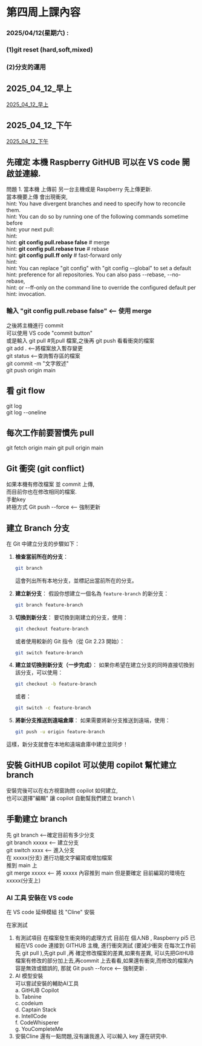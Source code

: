 第四周上課內容
===
### 2025/04/12(星期六) : 
### (1)git reset (hard,soft,mixed)
### (2)分支的運用
## 2025_04_12_早上
[2025_04_12_早上](https://youtube.com/live/ALV67v1iKLM)

## 2025_04_12_下午
[2025_04_12_下午](https://youtube.com/live/FUTcjLy062k)

## 先確定 本機 Raspberry GitHUB 可以在 VS code 開啟並連線. 
問題 1. 當本機 上傳前 另一台主機或是 Raspberry 先上傳更新. \
   當本機要上傳 會出現衝突, \
      hint: You have divergent branches and need to specify how to reconcile them. \
      hint: You can do so by running one of the following commands sometime before \
      hint: your next pull: \
      hint: \
      hint:   __git config pull.rebase false__ # merge \
      hint:   __git config pull.rebase true__   # rebase \
      hint:   __git config pull.ff only__       # fast-forward only \
      hint: \
      hint: You can replace "git config" with "git config --global" to set a default \
      hint: preference for all repositories. You can also pass --rebase, --no-rebase, \
      hint: or --ff-only on the command line to override the configured default per \
      hint: invocation.
### 輸入 "git config pull.rebase false" <-- 使用 merge

之後將主機進行 commit \
可以使用 VS code "commit button" \
或是輸入 git pull #先pull 檔案,之後再 git push 看看衝突的檔案 \
git add . <--將檔案放入暫存變更 \
git status <--查詢暫存區的檔案 \
git commit -m "文字敘述" \
git push origin main

## 看 git flow
git log \
git log --oneline 

## 每次工作前要習慣先 pull 
git fetch origin main
git pull origin main

## Git 衝突 (git conflict)
如果本機有修改檔案 並 commit 上傳, \
而目前你也在修改相同的檔案. \
手動key \
終極方式 
Git push --force <-- 強制更新

## 建立 Branch 分支
在 Git 中建立分支的步驟如下：

1. **檢查當前所在的分支**：
   ```bash
   git branch
   ```
   這會列出所有本地分支，並標記出當前所在的分支。

2. **建立新分支**：
   假設你想建立一個名為 `feature-branch` 的新分支：
   ```bash
   git branch feature-branch
   ```
3. **切換到新分支**：
   要切換到剛建立的分支，使用：
   ```bash
   git checkout feature-branch
   ```
   或者使用較新的 Git 指令（從 Git 2.23 開始）：
   ```bash
   git switch feature-branch
   ```
4. **建立並切換到新分支（一步完成）**：
   如果你希望在建立分支的同時直接切換到該分支，可以使用：
   ```bash
   git checkout -b feature-branch
   ```
   或者：
   ```bash
   git switch -c feature-branch
   ```
5. **將新分支推送到遠端倉庫**：
   如果需要將新分支推送到遠端，使用：
   ```bash
   git push -u origin feature-branch
   ```
這樣，新分支就會在本地和遠端倉庫中建立並同步！

## 安裝 GitHUB copilot 可以使用 copilot 幫忙建立 branch 
安裝完後可以在右方視窗詢問 copilot 如何建立, \
也可以選擇"編輯" 讓 copilot 自動幫我們建立 branch \

## 手動建立 branch 
先 git branch <--確定目前有多少分支 \
   git branch xxxxx <-- 建立分支 \
   git switch xxxx <-- 進入分支 \
   在 xxxxx(分支) 進行功能文字編寫或增加檔案 \
推到 main 上 \
   git merge xxxxx <-- 將 xxxxx 內容推到 main 但是要確定 目前編寫的環境在 xxxxx(分支上) 

### AI 工具 安裝在 VS code
 在 VS code 延伸模組 找 "Cline" 安裝
 
在家測試 
1. 有測試項目 
   在檔案發生衝突時的處理方式 目前在 個人NB , Raspberry pi5 已經在VS code 連接到 GITHUB 主機,
   進行衝突測試 (要減少衝突 在每次工作前先 git pull ),先git pull ,再 確定修改檔案的差異,如果有差異,
   可以先把GitHUB 檔案有修改的部分加上去,再commit 上去看看,如果還有衝突,而修改的檔案內容是無效或錯誤的,
   那就 Git push --force <-- 強制更新 .
2. AI 模型安裝   
   可以嘗試安裝的輔助AI工具 \
   a. GitHUB Copilot \
   b. Tabnine \
   c. codeium \
   d. Captain Stack \
   e. IntellCode \
   f. CodeWhisperer \
   g. YouCompleteMe
3. 安裝Cline 還有一點問題,沒有讓我進入 可以輸入 key 還在研究中.   


   

